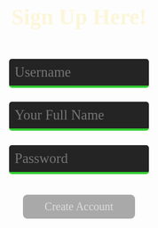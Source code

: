 <html lang="{{ site.lang | default: "en-US" }}">
  <head>
    <meta charset="utf-8">
    <meta http-equiv="X-UA-Compatible" content="IE=edge">
    <title>Sign Up Here</title>
    <style>
        h1 {
          text-align: center;
          font-size: 40px;
          font-weight: 700;
          color: #fcf6d9;
          font-family: 'Verdana'
        }
        input.login {
          margin-top: 5%;
          position: inline;
          width: 50%;
          margin-left: 25%;
          margin-right: 30%;
          padding: 2%;
          font-size: 25px;
          background-color: #242424;
          color: #fcf6d9;
          border: none;
          border-radius: 5px;
          border-bottom: 4px solid #32CD32;
          position: inline;
          font-family: 'Verdana'
        }
        input.loginfocus {
          background-color: #4d4c4b;
          outline: none;
        }
        button {
          outline: none;
          -webkit-tap-highlight-color: transparent;
          font-size: 20px;
          margin-top: 4%; 
          margin-bottom: 4%;
          position: inline;
          width: 40%;
          margin-left: 30%;
          margin-right: 30%;
          padding: 2%;
          border-radius: 8px;
          background-color: #A9A9A9;
          color: #DCDCDC;
          border: #32CD32;
          font-family: 'Verdana'
        }
        div.signup {
          margin-top: 4%;
          margin-left: 25%;
          margin-right: 25%;
          position: inline;
          width: 50%;
        }
        #sign {
          font-size: 25px;
          text-align: center;
          margin-bottom: 0%;   
          font-family: 'Verdana'     
        }
    </style>

  </head>
  <body>
    <h1 class="header"> Sign Up Here! </h1>
    <input type="username" class="login" id="usrnm" placeholder="Username">
    <input type="name" class="login" id="name" placeholder="Your Full Name">
    <input type="password" class="login" id="pswd" placeholder="Password">
    <div>
    <br>
      <button id="enter" type="button" onclick="window.location.href='{{ site.baseurl }}/pong';">Create Account</button>
      <div class="sign">
  <script>
      var input = document.getElementById("pswdv");
      input.addEventListener("keypress", function(event) {
        if (event.key === "Enter") {
          event.preventDefault();
          document.getElementById("enter").click();
        }
      });
    </script>
